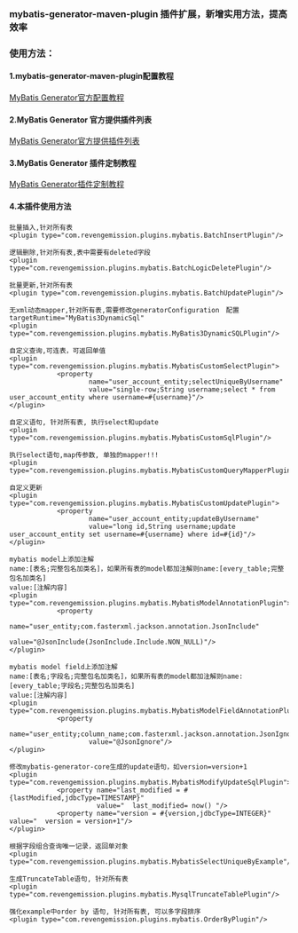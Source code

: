 
### mybatis-generator-maven-plugin 插件扩展，新增实用方法，提高效率
### 使用方法：
#### 1.mybatis-generator-maven-plugin配置教程
[MyBatis Generator官方配置教程](http://www.mybatis.org/generator/configreference/xmlconfig.html)
#### 2.MyBatis Generator 官方提供插件列表
[MyBatis Generator官方提供插件列表](http://www.mybatis.org/generator/reference/plugins.html)
#### 3.MyBatis Generator 插件定制教程
[MyBatis Generator插件定制教程](http://www.mybatis.org/generator/reference/pluggingIn.html)
#### 4.本插件使用方法

````
批量插入,针对所有表
<plugin type="com.revengemission.plugins.mybatis.BatchInsertPlugin"/>
````

````
逻辑删除,针对所有表,表中需要有deleted字段
<plugin type="com.revengemission.plugins.mybatis.BatchLogicDeletePlugin"/>
````

````
批量更新,针对所有表
<plugin type="com.revengemission.plugins.mybatis.BatchUpdatePlugin"/>
````

````
无xml动态mapper,针对所有表,需要修改generatorConfiguration　配置targetRuntime="MyBatis3DynamicSql"
<plugin type="com.revengemission.plugins.mybatis.MyBatis3DynamicSQLPlugin"/>
````

````
自定义查询,可连表，可返回单值
<plugin type="com.revengemission.plugins.mybatis.MybatisCustomSelectPlugin">
            <property
                    name="user_account_entity;selectUniqueByUsername"
                    value="single-row;String username;select * from user_account_entity where username=#{username}"/>
</plugin>
````

````
自定义语句, 针对所有表, 执行select和update
<plugin type="com.revengemission.plugins.mybatis.MybatisCustomSqlPlugin"/>
````

````
执行select语句,map传参数, 单独的mapper!!!
<plugin type="com.revengemission.plugins.mybatis.MybatisCustomQueryMapperPlugin"/>
````


````
自定义更新
<plugin type="com.revengemission.plugins.mybatis.MybatisCustomUpdatePlugin">
            <property
                    name="user_account_entity;updateByUsername"
                    value="long id,String username;update user_account_entity set username=#{username} where id=#{id}"/>
</plugin>
````

````
mybatis model上添加注解
name:[表名;完整包名加类名]，如果所有表的model都加注解则name:[every_table;完整包名加类名]
value:[注解内容]
<plugin type="com.revengemission.plugins.mybatis.MybatisModelAnnotationPlugin">
            <property
                    name="user_entity;com.fasterxml.jackson.annotation.JsonInclude"
                    value="@JsonInclude(JsonInclude.Include.NON_NULL)"/>
</plugin>
````

````
mybatis model field上添加注解
name:[表名;字段名;完整包名加类名]，如果所有表的model都加注解则name:[every_table;字段名;完整包名加类名]
value:[注解内容]
<plugin type="com.revengemission.plugins.mybatis.MybatisModelFieldAnnotationPlugin">
            <property
                    name="user_entity;column_name;com.fasterxml.jackson.annotation.JsonIgnore"
                    value="@JsonIgnore"/>
</plugin>
````

````
修改mybatis-generator-core生成的update语句，如version=version+1
<plugin type="com.revengemission.plugins.mybatis.MybatisModifyUpdateSqlPlugin">
            <property name="last_modified = #{lastModified,jdbcType=TIMESTAMP}"
                      value="  last_modified= now() "/>
            <property name="version = #{version,jdbcType=INTEGER}" value="  version = version+1"/>
</plugin>

````

````
根据字段组合查询唯一记录，返回单对象
<plugin type="com.revengemission.plugins.mybatis.MybatisSelectUniqueByExample"/>
````

````
生成TruncateTable语句, 针对所有表
<plugin type="com.revengemission.plugins.mybatis.MysqlTruncateTablePlugin"/>
````

````
强化example中order by 语句, 针对所有表, 可以多字段排序
<plugin type="com.revengemission.plugins.mybatis.OrderByPlugin"/>
````





